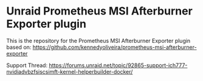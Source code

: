 # Unraid Prometheus MSI Afterburner Exporter plugin

This is the repository for the Prometheus MSI Afterburner Exporter plugin based on: https://github.com/kennedyoliveira/prometheus-msi-afterburner-exporter

Support Thread: https://forums.unraid.net/topic/92865-support-ich777-nvidiadvbzfsiscsimft-kernel-helperbuilder-docker/